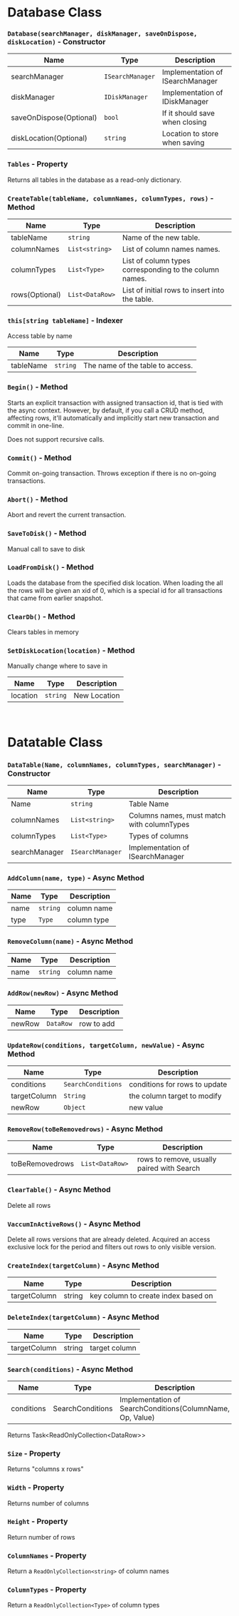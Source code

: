 # Database Class

### `Database(searchManager, diskManager, saveOnDispose, diskLocation)` - Constructor

| Name                    | Type             | Description                      |
| ----------------------- | ---------------- | -------------------------------- |
| searchManager           | `ISearchManager` | Implementation of ISearchManager |
| diskManager             | `IDiskManager`   | Implementation of IDiskManager   |
| saveOnDispose(Optional) | `bool`           | If it should save when closing   |
| diskLocation(Optional)  | `string`         | Location to store when saving    |

### `Tables` - Property

Returns all tables in the database as a read-only dictionary.

### `CreateTable(tableName, columnNames, columnTypes, rows)` - Method

| Name           | Type            | Description                                             |
| -------------- | --------------- | ------------------------------------------------------- |
| tableName      | `string`        | Name of the new table.                                  |
| columnNames    | `List<string>`  | List of column names names.                             |
| columnTypes    | `List<Type>`    | List of column types corresponding to the column names. |
| rows(Optional) | `List<DataRow>` | List of initial rows to insert into the table.          |

### `this[string tableName]` - Indexer

Access table by name

| Name      | Type     | Description                      |
| --------- | -------- | -------------------------------- |
| tableName | `string` | The name of the table to access. |

### `Begin()` - Method

Starts an explicit transaction with assigned transaction id, that is tied with the async context. However, by default, if you call a CRUD method, affecting rows, it'll automatically and implicitly start new transaction and commit in one-line.

Does not support recursive calls.

### `Commit()` - Method

Commit on-going transaction. Throws exception if there is no on-going transactions.

### `Abort()` - Method

Abort and revert the current transaction.

### `SaveToDisk()` - Method

Manual call to save to disk

### `LoadFromDisk()` - Method

Loads the database from the specified disk location. When loading the all the rows will be given an xid of 0, which is a special id for all transactions that came from earlier snapshot.

### `ClearDb()` - Method

Clears tables in memory

### `SetDiskLocation(location)` - Method

Manually change where to save in

| Name     | Type     | Description  |
| -------- | -------- | ------------ |
| location | `string` | New Location |

<br>

# Datatable Class

### `DataTable(Name, columnNames, columnTypes, searchManager)` - Constructor

| Name          | Type             | Description                                |
| ------------- | ---------------- | ------------------------------------------ |
| Name          | `string`         | Table Name                                 |
| columnNames   | `List<string>`   | Columns names, must match with columnTypes |
| columnTypes   | `List<Type>`     | Types of columns                           |
| searchManager | `ISearchManager` | Implementation of ISearchManager           |

### `AddColumn(name, type)` - Async Method

| Name | Type     | Description |
| ---- | -------- | ----------- |
| name | `string` | column name |
| type | `Type`   | column type |

### `RemoveColumn(name)` - Async Method

| Name | Type     | Description |
| ---- | -------- | ----------- |
| name | `string` | column name |

### `AddRow(newRow)` - Async Method

| Name   | Type      | Description |
| ------ | --------- | ----------- |
| newRow | `DataRow` | row to add  |

### `UpdateRow(conditions, targetColumn, newValue)` - Async Method

| Name         | Type               | Description                   |
| ------------ | ------------------ | ----------------------------- |
| conditions   | `SearchConditions` | conditions for rows to update |
| targetColumn | `String`           | the column target to modify   |
| newRow       | `Object`           | new value                     |

### `RemoveRow(toBeRemovedrows)` - Async Method

| Name            | Type             | Description                                |
| --------------- | ---------------- | ------------------------------------------ |
| toBeRemovedrows | `List<DataRow> ` | rows to remove, usually paired with Search |

### `ClearTable()` - Async Method

Delete all rows

### `VaccumInActiveRows()` - Async Method

Delete all rows versions that are already deleted. Acquired an access exclusive lock for the period and filters out rows to only visible version.

### `CreateIndex(targetColumn)` - Async Method

| Name         | Type   | Description                         |
| ------------ | ------ | ----------------------------------- |
| targetColumn | string | key column to create index based on |

### `DeleteIndex(targetColumn)` - Async Method

| Name         | Type   | Description   |
| ------------ | ------ | ------------- |
| targetColumn | string | target column |

### `Search(conditions)` - Async Method

| Name       | Type             | Description                                               |
| ---------- | ---------------- | --------------------------------------------------------- |
| conditions | SearchConditions | Implementation of SearchConditions(ColumnName, Op, Value) |

Returns Task<ReadOnlyCollection\<DataRow\>>

### `Size` - Property

Returns "columns x rows"

### `Width` - Property

Returns number of columns

### `Height` - Property

Return number of rows

### `ColumnNames` - Property

Return a `ReadOnlyCollection<string>` of column names

### `ColumnTypes` - Property

Return a `ReadOnlyCollection<Type>` of column types
